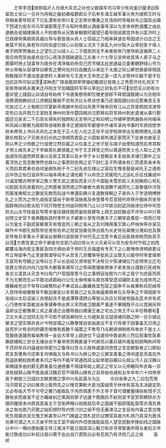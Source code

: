 <!-- { "loadSidebar": true } -->
　　王导字茂琅邪临沂人光禄大夫览之孙也父裁镇军司马导少有风鉴识量清远陈留高士张公一见许为将相之器初袭祖爵即丘子后参东海王越军事元帝为琅邪王时与导相亲善导知天下已乱潜有佐帝兴复之志帝亦雅重之在洛阳时导毎劝令之国及出镇下邳请为安东司马军谋密策无不与知时帝颇以酒废事导深以为言帝命酌酒覆之由此遂絶及徙镇建康呉人不附值导从兄敦来朝敦时威望已着导因说敦宜共有以匡济时上已观禊帝乘肩舆具威仪导与敦皆骑从呉人士窃觇之乃相率拜道左导因进计曰古之王者莫不宾礼故老存问风俗虚已倾心以招俊乂况天下丧乱九州分裂大业草创急于得人者乎顾荣贺循此土之望引之以结人心二子既至则无不来者矣帝乃使导躬造循荣二人皆应命而至由是呉会归心焉洛京既破避乱江左者十六七导又说帝收其贤人君子与之图事时扬土饶富导为政务在清浄每劝帝克己厉节辅主庇民遂益见委重朝野倾心号为仲父帝每从容谓导曰卿吾之萧何也对曰自魏氏以来迄于太康之际公卿世族豪侈相高政敎陵迟不遵法度遂使奸人乘衅有亏王道大王命世之英一匡九合管仲乐毅于是乎在岂区区所可拟议愿深神虑广择良能顾荣贺循纪瞻周玘皆南土之秀愿尽优礼则天下安矣帝纳焉永嘉末迁丹阳太守加辅国将军导以草创之初名位不可加恐无以劝有功塞非望上牋固让曰请自导始帝下令褒美愍帝即位徴吏部郎不拜晋国既建以为丞相军谘祭酒桓彝初过江虑朝廷寡弱不克有济比与导谈世事乃还谓周顗曰向见管夷吾无复忧矣过江人士每暇日饮宴新亭周顗中坐叹曰风景不殊举目有江山之异皆相视流涕导变色曰当共戮力王室尅复神州何至作楚囚相对泣耶拜右将军扬州刺史遣诸从事行郡国还见各言二千石官长得失时独顾和无言导问之和曰明公作辅寜使网漏吞舟何缘采听风闻以察察为政耶导咨嗟称善寻迁骠骑将军都督中外诸军录尚书事时军旅倥偬学校未修导上书曰夫风化之本在于正人伦人伦之正存乎设学校庠序设五敎明徳礼洽通彞伦攸叙父子兄弟夫妇长防之序顺而君臣之义固矣易所谓正家而天下定者也故圣王防以养正少而敎之行成徳立然后裁之以位虽王之世子犹与国子齿使知道而后贵其取才用士咸先本之于学故周礼献贤能之书于王王拜受之所以尊道而贵士也人知士之贵由道存则退而修其身以及家正其家以及乡学于乡以登朝反本复始各求诸已敦朴之业着浮伪之竞息敎使然也故以之事君则忠用之涖下则仁孟子所谓未有仁而遗其亲未有义而后其君者也自顷皇纲失统于今二纪先进忘揖让之容后生惟金鼓是闻先王之道弥远华伪之俗日滋非所以端本靖末之谓也殿下以命世之资属阳九之运礼乐征伐翼成中兴诚宜稽古明学渐之敎义使文武之道坠而复兴方今国耻未雪忠臣义夫扼腕拊心茍礼仪胶固淳风渐着则化之所感者深而徳之所被者大故有虞舞干戚而化三苖鲁僖作泮宫而服淮夷桓文之霸皆先敎而后战今聿遵前典兴复道敎择朝之子弟并入于学选明博修礼之士而为之师化成俗定莫尚于斯帝深纳焉及帝登尊号百官陪列命导升御床共坐导固辞再四曰若太阳下同万物苍生何由仰照帝乃止以讨华轶功封武冈侯进位侍中司空防太山太守徐龛反导荐羊鉴往镇抚既而鉴败抵罪导上疏乞自贬黜诏不许导以中兴草创啓立史官于是典籍始具时孝怀太子被害讣至有司奏天子三朝举哀羣臣一哭而已导以为皇太子副贰宸极普天有情宜同三朝之哀从之及刘隗用事王敦心怀怏怏导亦渐见疎外中书郎孔愉陈导忠贤有佐命之勋宜加委任帝出愉为长史导任眞推分澹如也及敦反导毎旦率羣从子弟诣台谢罪曰逆臣贼子何代无之岂意今者近出臣族帝跣而执其手曰茂方寄百里之命于卿是何言耶乃诏曰导以大义灭亲可以吾为安东时节假之初西都覆没海内思主羣臣及四方俱劝进于帝时王氏强盛有专天下之心敦惮帝贤明欲更议所立导固争乃止至是敦谓导曰不从吾言几至覆族导犹执正议敦无以能夺时帝爱琅邪王裒将有夺嫡之议导曰立子以长且绍又贤帝犹不决导日夕陈谏储位乃定明帝立迁司徒敦又举兵内向乃加导大都督率诸军讨之导闻敦寝疾使率子弟发丧众谓敦已死咸有奋志又遗其从兄含书曰导门户受国厚恩今日之事明目张胆为六军之首宁为忠臣而死不为无赖而生以平敦功进爵始兴公位太保帝崩与庾亮等受遗诏辅防主是为成帝亮之徴蘓峻也访于导导曰峻猜险必不奉诏且山薮藏疾宜包容之固争不从峻果称兵犯阙导入宫侍帝峻雅敬导不敢加害犹以本官居己之右及峻逼乘舆幸石头导争之不得因密令张闿以太后诏谕三呉使起兵于是虞潭蔡谟顾众等皆以兵应又知峻党路永匡术并有贰心乃使参军袁躭讽永等谋奉帝出奔义军而峻卫御甚严事遂不果贼既平众以宫阙灰烬温峤议迁都豫章三呉之豪请迁会稽导独曰建康王者之宅古之帝王不以丰俭移都茍卫文大帛之冠则无往不可若不绩其麻则乐土为墟矣且北冦游魂伺我之隙一旦示弱远窜求之望实惧非良计今特宜镇之以静羣情自安由是议不复行导善于因事虽无日用之益而岁计有余时府藏空竭惟有练数千端鬻之不售导乃与朝贤俱制练布单衣于是士人竞服练遂踊贵每端售得一金会大旱导上疏逊位下诏遣侍中敦谕再三然后视事性简素寡欲辅相三世仓无储谷衣不重帛帝赏赐甚渥于时庾亮以重兵镇外南蛮校尉陶称间导于亮将举兵内逼或劝导密为之备导曰吾与元规休戚是同悠悠之言宜絶智者之口即如君言吾便角巾还第复何惧哉又与称书以为庾公帝之元舅宜善事之谗间遂息亮虽在外而遥执朝权趋势者多归之导内不能平常遇西风尘起举扇自蔽曰元规尘汚人自汉魏以来赐諡多由封爵无爵者虽位通徳重不得諡导始上疏正之导又以元帝睠同布衣每一崇进皆就拜山陵不胜哀戚汉魏百官不得拜山陵有之自导始也咸和五年卒年六十四帝举哀于朝堂三日諡曰文献褒赠之厚中兴名臣莫与为比
　　论曰易泰之九二曰包荒用冯河周官之训曰推贤让能而先之以惟克果断大臣当国诚贵乎休休有容及夫决疑定防又必有临大节不可夺之槩乃能取乱于内而弭患于外王导于晋可谓雅量镇俗矣惜乎沉静有余而奋发不足方蘓峻刦迁乘舆则挈子远遁卞敦拥兵不赴则滥予官赏郭黙矫杀方镇则擢授本州原其意虽主于含垢养晦以徐图其后卒之国威不振即国耻莫雪亦濡忍弗决之咎也若乃兄敦之始犯顺时导内愤刁刘之廹不但无垂涕泣之言且有内喜之意岂惟死负周顗亦且生愧王彬甚至以开门揖盗之周札犹抗议赠官其曲为札辨乃其深为敦讳也果可谓之大义灭亲乎然当王室不纲内外倥偬独能延揽人望息民勤学挽如线之国脉以中兴一隅向使始基无导江南决不能立国其深心毅力有非寻常智勇所得与者后又卒能讨敦成功以补前过易曰需于血出自穴君陈曰必有忍其乃有济庶几近之矣
　　温峤
